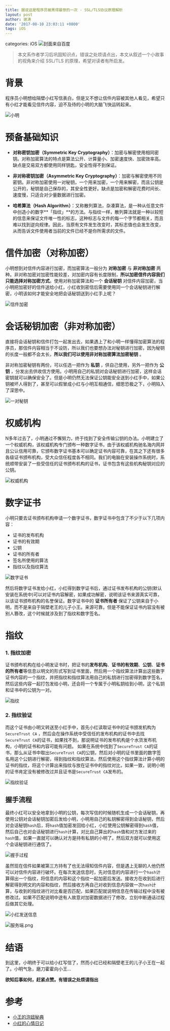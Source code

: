 ```yaml
---
title: 据说这是程序员被黑得最惨的一次 - SSL/TLS协议原理解析
layout: post
author: 谢涛
date: '2017-08-10 23:03:11 +0800'
tags: iOS
---
```

categories: iOS
![封面来自百度](http://upload-images.jianshu.io/upload_images/1319710-83fd6f111cfd5219.jpg?imageMogr2/auto-orient/strip%7CimageView2/2/w/1240)


>本文系作者学习后巩固知识点，错误之处烦请点出，本文从叙述一个小故事的视角来介绍 SSL/TLS 的原理，希望对读者有所启发。

# 背景

程序员小明想给隔壁小红写信表白，但是又不想让信件内容被其他人看见，希望只有小红才能看见信件内容，迫不及待的小明的大脑飞快运转起来。


![小明](http://upload-images.jianshu.io/upload_images/1319710-0b0ff37ce0c5d00d.png?imageMogr2/auto-orient/strip%7CimageView2/2/w/1240)


# 预备基础知识

- **对称密钥加密（Symmetric Key Cryptography）**：加密与解密使用相同密钥。对称加密算法的特点是算法公开、计算量小、加密速度快、加密效率高。缺点是交易双方都使用同样钥匙，安全性得不到保证。

- **非对称密钥加密（Asymmetric Key Cryptography）**：加密与解密使用不同密钥。非对称加密使用一对秘钥，一个用来加密，一个用来解密，而且公钥是公开的，秘钥是自己保存的，其安全性更好。缺点是加密和解密花费时间长、速度慢，只适合对少量数据进行加密。
- **哈希算法（Hash Algorithm）**：又称散列算法，杂凑算法，是一种从任意文件中创造小的数字**「指纹」**的方法。与指纹一样，散列算法就是一种以较短的信息来保证文件唯一性的标志，这种标志与文件的每一个字节都相关，而且难以找到逆向规律。因此，当原有文件发生改变时，其标志值也会发生改变，从而告诉文件使用者当前的文件已经不是你所需求的文件。

# 信件加密（对称加密）

小明想到对信件内容进行加密，而加密算法一般分为 **对称加密** 与 **非对称加密** 两种。非对称加密对加密性能较差，对加密内容有长度限制，**所以加密信件内容我们只能选择对称加密方式**。使用对称加密算法和一个 **会话秘钥** 对信件内容加密，当小明把加密好的信件送给小红，小红收到密信后需要使用同一个会话秘钥进行解密，小明该如何才能安全地把会话秘钥送到小红手上呢？


![信件加密](http://upload-images.jianshu.io/upload_images/1319710-6b779729bdb81462.png?imageMogr2/auto-orient/strip%7CimageView2/2/w/1240)


# 会话秘钥加密（非对称加密）

直接将会话秘钥和信件打包一起发出去，如果遇上了和小明一样懂得加密算法的程序员，那信件内容相当于不设防，所以我们也要想办法对秘钥进行加密，因为秘钥的长度一般都不会太长，**所以我们可以使用非对称加密算法加密秘钥** 。

非对称加密秘钥有两份，可以任选一把作为 **私钥** ，供自己使用，另外一把作为 **公钥** ，分发出去供收信方使用。小明用自己的私钥对会话秘钥进行加密，这样会话密钥就可以确保安全了。但是小明仍然无法保证公钥能安全送到小红手中，如果公钥被坏人得到了，甚至可以假冒成小红与小明互相通信，细思恐极之下，小明陷入了深思中。


![一对秘钥](http://upload-images.jianshu.io/upload_images/1319710-18ba18291192d253.png?imageMogr2/auto-orient/strip%7CimageView2/2/w/1240)


# 权威机构

N多年过去了，小明通过不懈努力，终于找到了安全传输公钥的办法。小明建立了一个权威机构，该权威机构专门颁布一种数字证书，由于该权威机构驰名海内网并且公认信用可靠，它颁布数字证书基本可以确定证书内容可靠，在其之下还有很多各级证书颁布机构，受大众信任程度各不相同。我们的电脑在安装操作系统时，系统顺带安装了一些受信任的证书颁布机构的证书，证书包含有这些机构秘钥对应的公钥。

![权威机构](http://upload-images.jianshu.io/upload_images/1319710-c8ba737b0184fb41.png?imageMogr2/auto-orient/strip%7CimageView2/2/w/1240)


# 数字证书

小明只要去证书颁布机构申请一个数字证书，数字证书中包含了不少于以下几项内容：

- 证书的发布机构
- 证书的有效期
- 公钥
- 证书的所有者
- 签名所使用的算法
- 指纹以及指纹算法

![数字证书](http://upload-images.jianshu.io/upload_images/1319710-cf0179c3bba3fc30.png?imageMogr2/auto-orient/strip%7CimageView2/2/w/1240)

然后将数字证书发给小红，小红得到数字证书后，通过证书发布机构的公钥(默认安装在系统中)可以对证书内容解密，如果成功解密，说明该证书来源真实可靠，以该证书颁布机构的名誉保证。数字证书中的 **证书所有者** 保证了公钥来自于小明，而不是来自于隔壁老王的儿子小王。来源可靠，但是不能保证证书内容没有被别人篡改，这个时候就涉及到了指纹和数字签名。

# 指纹

### 1.  指纹加密

证书颁布机构在给小明发证书时，把证书的**发布机构**、**证书的有效期**、**公钥**、**证书的所有者**等信息以明文的形式写到证书里面，然后用一个指纹算法计算出这些数字证书内容的一个指纹，并把指纹和指纹算法用自己的私钥进行加密得到数字签名，然后这些内容一起打包发给小明，还会将一个专属于小明私钥给到小明，这个私钥和证书中的公钥为一对。

![指纹](http://upload-images.jianshu.io/upload_images/1319710-01589b69f2683d8b.png?imageMogr2/auto-orient/strip%7CimageView2/2/w/1240)

### 2.  指纹验证

而这个证书由小明又转送至小红手中，首先小红读取证书中的证书颁发机构为``SecureTrust CA`` ，然后会在操作系统中受信任的发布机构的证书中去找``SecureTrust CA``的证书，如果找不到，那说明证书的发布机构是个水货发布机构，小明的证书和内容可能有问题。 如果在系统中找到了``SecureTrust CA``的证书，那么从证书中取出``SecureTrust CA``的公钥，然后对小明的证书里面的数字签名用这个公钥进行解密，得到指纹和指纹算法，然后使用这个指纹算法计算小明的证书的指纹，将这个计算出来指纹与放在证书中的指纹对比，如果一致，说明小明的证书肯定没有被修改过并且证书是``SecureTrust CA``发布的。

![指纹验证](http://upload-images.jianshu.io/upload_images/1319710-b66e870f944e7dba.png?imageMogr2/auto-orient/strip%7CimageView2/2/w/1240)

## 握手流程

最终小红可以安全地拿到小明的公钥，每次写信的时候随机生成一个会话秘钥，再使用公钥对会话秘钥加密后发给小明，小明用自己的私钥解密得到会话秘钥，然后对会话秘钥``hash``后，将``hash``值加密发回给小红，小红使用公钥解密得到``hash``值，然后自己也对会话秘钥进行``hash``计算，对比自己算出的``hash``值和对方发过来的``hash``值，如果一直就可以确认对方是持有私钥的小明了。然后双方就可以使用这个会话秘钥进行通信了。


![握手过程](http://upload-images.jianshu.io/upload_images/1319710-917f3926f9244a15.jpg?imageMogr2/auto-orient/strip%7CimageView2/2/w/1240)


虽然现在信件如果被第三方持有了也无法得知信件内容，但是遇上无聊的人他仍然可以对信件内容进行破坏。在每次发送信息时，先对信息的内容进行一个``hash``计算得出一个指纹，将信息的内容和这个指纹一起加密后发送。接收方在收到后进行解密得到明文的内容和指纹，然后接收方再自己对收到信息内容做一次``hash``计算，与收到的指纹进行对比看是否匹配，如果匹配就说明信息在传输过程中没有被修改过。如果不匹配说明中途有人故意对加密数据进行了修改，立刻中断通话过程后做其它处理。


![小红发送信息](http://upload-images.jianshu.io/upload_images/1319710-2e47ea16197f7796.png?imageMogr2/auto-orient/strip%7CimageView2/2/w/1240)


![服务端.png](http://upload-images.jianshu.io/upload_images/1319710-d2b0c7fea1f77c8c.png?imageMogr2/auto-orient/strip%7CimageView2/2/w/1240)





# 结语

到这里，小明终于可以给小红写信了，然而小红已经和隔壁老王的儿子小王在一起了。小明气急，磨刀霍霍向小王...

**欲知后事如何，赶紧点赞。有错误之处烦请指出**


# 参考

- [小王的泡妞秘典](http://www.cnblogs.com/JeffreySun/archive/2010/06/24/1627247.html)
- [小红的心情日记](http://www.jianshu.com/p/ca7df01a9041)